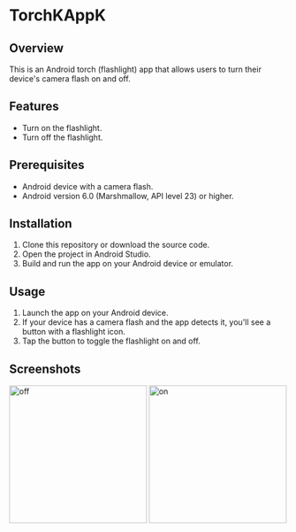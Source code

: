 # TorchKAppK

## Overview
This is an Android torch (flashlight) app that allows users to turn their device's camera flash on and off.

## Features
- Turn on the flashlight.
- Turn off the flashlight.

## Prerequisites
- Android device with a camera flash.
- Android version 6.0 (Marshmallow, API level 23) or higher.

## Installation
1. Clone this repository or download the source code.
2. Open the project in Android Studio.
3. Build and run the app on your Android device or emulator.

## Usage
1. Launch the app on your Android device.
2. If your device has a camera flash and the app detects it, you'll see a button with a flashlight icon.
3. Tap the button to toggle the flashlight on and off.

## Screenshots
<img width="249" alt="off" src="https://github.com/ChadaBendriss/TorchAppK/assets/113207156/6163c804-9ea3-4bce-a678-42057b6b4d0a">



<img width="249" alt="on" src="https://github.com/ChadaBendriss/TorchAppK/assets/113207156/1d0a1717-7520-417c-8f48-9f5012388f0b">



